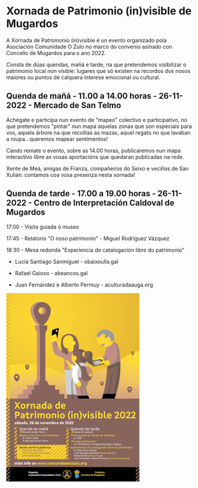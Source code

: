 # Xornada de Patrimonio (in)visible de Mugardos

A Xornada de Patromonio (in)visible é un evento organizado pola Asociación Comunidade O Zulo no marco do convenio asinado con Concello de Mugardos para o ano 2022.

Consta de dúas quendas, mañá e tarde, na que pretendemos visibilizar o patrimonio local non visible: lugares que só existen na recordos dos nosos maiores ou puntos de calquera interese emocional ou cultural. 

## Quenda de mañá - 11.00 a 14.00 horas - 26-11-2022 - Mercado de San Telmo

Achégate e participa nun evento de "mapeo" colectivo e participativo, no que pretendemos "pintar" nun mapa aquelas zonas que son especiais para vos, aquela árbore na que recollías as mazas, aquel regato no que lavaban a roupa...queremos mapear sentimentos! 

Cando remate o evento, sobre as 14.00 horas, publicaremos nun mapa interactivo libre as vosas aportacións que quedaran publicadas na rede.

Xente de Meá, amigas de Franza, compañeiros do Seixo e veciñas de San Xulián: contamos coa vosa presenza nesta xornada!


## Quenda de tarde - 17.00 a 19.00 horas - 26-11-2022 - Centro de Interpretación Caldoval de Mugardos

17:00 - Visita guiada ó museo 

17:45 - Relatorio "O noso patrimonio" - Miguel Rodríguez Vázquez 

18:30 - Mesa redonda "Experiencia de catalogación libre do patrimonio"

- Lucía Santiago Sanmiguel - obaixoulla.gal

- Rafael Gaioso - abeancos.gal 

- Juan Fernández e Alberto Permuy - aculturadaauga.org

![Xornada patrimonio invisible de Mugardos](/data/ozulo_softwarelibre2022_a3_redimensionada.jpg)

